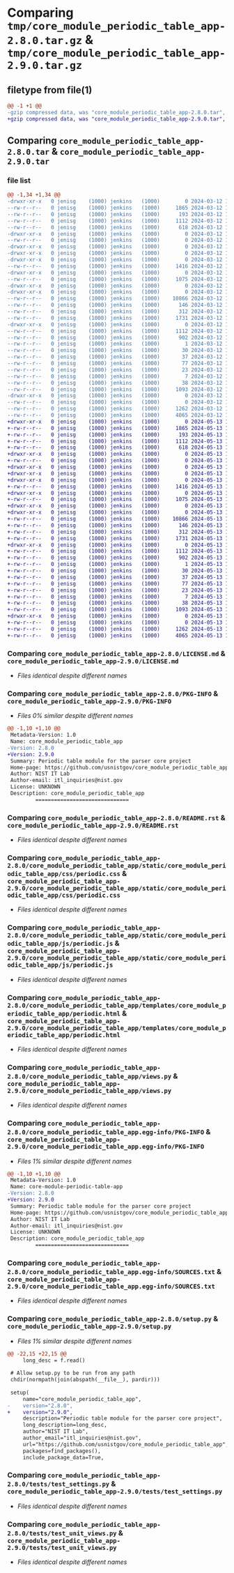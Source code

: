 # Comparing `tmp/core_module_periodic_table_app-2.8.0.tar.gz` & `tmp/core_module_periodic_table_app-2.9.0.tar.gz`

## filetype from file(1)

```diff
@@ -1 +1 @@
-gzip compressed data, was "core_module_periodic_table_app-2.8.0.tar", last modified: Tue Mar 12 19:04:58 2024, max compression
+gzip compressed data, was "core_module_periodic_table_app-2.9.0.tar", last modified: Mon May 13 16:10:03 2024, max compression
```

## Comparing `core_module_periodic_table_app-2.8.0.tar` & `core_module_periodic_table_app-2.9.0.tar`

### file list

```diff
@@ -1,34 +1,34 @@
-drwxr-xr-x   0 jenisg    (1000) jenkins   (1000)        0 2024-03-12 19:04:58.556719 core_module_periodic_table_app-2.8.0/
--rw-r--r--   0 jenisg    (1000) jenkins   (1000)     1865 2024-03-12 19:04:56.000000 core_module_periodic_table_app-2.8.0/LICENSE.md
--rw-r--r--   0 jenisg    (1000) jenkins   (1000)      193 2024-03-12 19:04:56.000000 core_module_periodic_table_app-2.8.0/MANIFEST.in
--rw-r--r--   0 jenisg    (1000) jenkins   (1000)     1112 2024-03-12 19:04:58.551417 core_module_periodic_table_app-2.8.0/PKG-INFO
--rw-r--r--   0 jenisg    (1000) jenkins   (1000)      618 2024-03-12 19:04:56.000000 core_module_periodic_table_app-2.8.0/README.rst
-drwxr-xr-x   0 jenisg    (1000) jenkins   (1000)        0 2024-03-12 19:04:58.330631 core_module_periodic_table_app-2.8.0/core_module_periodic_table_app/
--rw-r--r--   0 jenisg    (1000) jenkins   (1000)        0 2024-03-12 19:04:56.000000 core_module_periodic_table_app-2.8.0/core_module_periodic_table_app/__init__.py
-drwxr-xr-x   0 jenisg    (1000) jenkins   (1000)        0 2024-03-12 19:04:58.132888 core_module_periodic_table_app-2.8.0/core_module_periodic_table_app/static/
-drwxr-xr-x   0 jenisg    (1000) jenkins   (1000)        0 2024-03-12 19:04:58.143440 core_module_periodic_table_app-2.8.0/core_module_periodic_table_app/static/core_module_periodic_table_app/
-drwxr-xr-x   0 jenisg    (1000) jenkins   (1000)        0 2024-03-12 19:04:58.442232 core_module_periodic_table_app-2.8.0/core_module_periodic_table_app/static/core_module_periodic_table_app/css/
--rw-r--r--   0 jenisg    (1000) jenkins   (1000)     1416 2024-03-12 19:04:56.000000 core_module_periodic_table_app-2.8.0/core_module_periodic_table_app/static/core_module_periodic_table_app/css/periodic.css
-drwxr-xr-x   0 jenisg    (1000) jenkins   (1000)        0 2024-03-12 19:04:58.457756 core_module_periodic_table_app-2.8.0/core_module_periodic_table_app/static/core_module_periodic_table_app/js/
--rw-r--r--   0 jenisg    (1000) jenkins   (1000)     1075 2024-03-12 19:04:56.000000 core_module_periodic_table_app-2.8.0/core_module_periodic_table_app/static/core_module_periodic_table_app/js/periodic.js
-drwxr-xr-x   0 jenisg    (1000) jenkins   (1000)        0 2024-03-12 19:04:58.156567 core_module_periodic_table_app-2.8.0/core_module_periodic_table_app/templates/
-drwxr-xr-x   0 jenisg    (1000) jenkins   (1000)        0 2024-03-12 19:04:58.489974 core_module_periodic_table_app-2.8.0/core_module_periodic_table_app/templates/core_module_periodic_table_app/
--rw-r--r--   0 jenisg    (1000) jenkins   (1000)    10866 2024-03-12 19:04:56.000000 core_module_periodic_table_app-2.8.0/core_module_periodic_table_app/templates/core_module_periodic_table_app/periodic.html
--rw-r--r--   0 jenisg    (1000) jenkins   (1000)      146 2024-03-12 19:04:56.000000 core_module_periodic_table_app-2.8.0/core_module_periodic_table_app/templates/core_module_periodic_table_app/periodic_simple.html
--rw-r--r--   0 jenisg    (1000) jenkins   (1000)      312 2024-03-12 19:04:56.000000 core_module_periodic_table_app-2.8.0/core_module_periodic_table_app/urls.py
--rw-r--r--   0 jenisg    (1000) jenkins   (1000)     1731 2024-03-12 19:04:56.000000 core_module_periodic_table_app-2.8.0/core_module_periodic_table_app/views.py
-drwxr-xr-x   0 jenisg    (1000) jenkins   (1000)        0 2024-03-12 19:04:58.422224 core_module_periodic_table_app-2.8.0/core_module_periodic_table_app.egg-info/
--rw-r--r--   0 jenisg    (1000) jenkins   (1000)     1112 2024-03-12 19:04:57.000000 core_module_periodic_table_app-2.8.0/core_module_periodic_table_app.egg-info/PKG-INFO
--rw-r--r--   0 jenisg    (1000) jenkins   (1000)      902 2024-03-12 19:04:58.000000 core_module_periodic_table_app-2.8.0/core_module_periodic_table_app.egg-info/SOURCES.txt
--rw-r--r--   0 jenisg    (1000) jenkins   (1000)        1 2024-03-12 19:04:57.000000 core_module_periodic_table_app-2.8.0/core_module_periodic_table_app.egg-info/dependency_links.txt
--rw-r--r--   0 jenisg    (1000) jenkins   (1000)       30 2024-03-12 19:04:57.000000 core_module_periodic_table_app-2.8.0/core_module_periodic_table_app.egg-info/requires.txt
--rw-r--r--   0 jenisg    (1000) jenkins   (1000)       37 2024-03-12 19:04:57.000000 core_module_periodic_table_app-2.8.0/core_module_periodic_table_app.egg-info/top_level.txt
--rw-r--r--   0 jenisg    (1000) jenkins   (1000)       77 2024-03-12 19:04:56.000000 core_module_periodic_table_app-2.8.0/pyproject.toml
--rw-r--r--   0 jenisg    (1000) jenkins   (1000)       23 2024-03-12 19:04:56.000000 core_module_periodic_table_app-2.8.0/requirements.core.txt
--rw-r--r--   0 jenisg    (1000) jenkins   (1000)        7 2024-03-12 19:04:56.000000 core_module_periodic_table_app-2.8.0/requirements.txt
--rw-r--r--   0 jenisg    (1000) jenkins   (1000)       38 2024-03-12 19:04:58.558931 core_module_periodic_table_app-2.8.0/setup.cfg
--rw-r--r--   0 jenisg    (1000) jenkins   (1000)     1093 2024-03-12 19:04:56.000000 core_module_periodic_table_app-2.8.0/setup.py
-drwxr-xr-x   0 jenisg    (1000) jenkins   (1000)        0 2024-03-12 19:04:58.539221 core_module_periodic_table_app-2.8.0/tests/
--rw-r--r--   0 jenisg    (1000) jenkins   (1000)        0 2024-03-12 19:04:56.000000 core_module_periodic_table_app-2.8.0/tests/__init__.py
--rw-r--r--   0 jenisg    (1000) jenkins   (1000)     1262 2024-03-12 19:04:56.000000 core_module_periodic_table_app-2.8.0/tests/test_settings.py
--rw-r--r--   0 jenisg    (1000) jenkins   (1000)     4065 2024-03-12 19:04:56.000000 core_module_periodic_table_app-2.8.0/tests/test_unit_views.py
+drwxr-xr-x   0 jenisg    (1000) jenkins   (1000)        0 2024-05-13 16:10:03.317081 core_module_periodic_table_app-2.9.0/
+-rw-r--r--   0 jenisg    (1000) jenkins   (1000)     1865 2024-05-13 16:10:01.000000 core_module_periodic_table_app-2.9.0/LICENSE.md
+-rw-r--r--   0 jenisg    (1000) jenkins   (1000)      193 2024-05-13 16:10:01.000000 core_module_periodic_table_app-2.9.0/MANIFEST.in
+-rw-r--r--   0 jenisg    (1000) jenkins   (1000)     1112 2024-05-13 16:10:03.311423 core_module_periodic_table_app-2.9.0/PKG-INFO
+-rw-r--r--   0 jenisg    (1000) jenkins   (1000)      618 2024-05-13 16:10:01.000000 core_module_periodic_table_app-2.9.0/README.rst
+drwxr-xr-x   0 jenisg    (1000) jenkins   (1000)        0 2024-05-13 16:10:03.103388 core_module_periodic_table_app-2.9.0/core_module_periodic_table_app/
+-rw-r--r--   0 jenisg    (1000) jenkins   (1000)        0 2024-05-13 16:10:01.000000 core_module_periodic_table_app-2.9.0/core_module_periodic_table_app/__init__.py
+drwxr-xr-x   0 jenisg    (1000) jenkins   (1000)        0 2024-05-13 16:10:02.941215 core_module_periodic_table_app-2.9.0/core_module_periodic_table_app/static/
+drwxr-xr-x   0 jenisg    (1000) jenkins   (1000)        0 2024-05-13 16:10:02.949791 core_module_periodic_table_app-2.9.0/core_module_periodic_table_app/static/core_module_periodic_table_app/
+drwxr-xr-x   0 jenisg    (1000) jenkins   (1000)        0 2024-05-13 16:10:03.215159 core_module_periodic_table_app-2.9.0/core_module_periodic_table_app/static/core_module_periodic_table_app/css/
+-rw-r--r--   0 jenisg    (1000) jenkins   (1000)     1416 2024-05-13 16:10:01.000000 core_module_periodic_table_app-2.9.0/core_module_periodic_table_app/static/core_module_periodic_table_app/css/periodic.css
+drwxr-xr-x   0 jenisg    (1000) jenkins   (1000)        0 2024-05-13 16:10:03.227902 core_module_periodic_table_app-2.9.0/core_module_periodic_table_app/static/core_module_periodic_table_app/js/
+-rw-r--r--   0 jenisg    (1000) jenkins   (1000)     1075 2024-05-13 16:10:01.000000 core_module_periodic_table_app-2.9.0/core_module_periodic_table_app/static/core_module_periodic_table_app/js/periodic.js
+drwxr-xr-x   0 jenisg    (1000) jenkins   (1000)        0 2024-05-13 16:10:02.959455 core_module_periodic_table_app-2.9.0/core_module_periodic_table_app/templates/
+drwxr-xr-x   0 jenisg    (1000) jenkins   (1000)        0 2024-05-13 16:10:03.254869 core_module_periodic_table_app-2.9.0/core_module_periodic_table_app/templates/core_module_periodic_table_app/
+-rw-r--r--   0 jenisg    (1000) jenkins   (1000)    10866 2024-05-13 16:10:01.000000 core_module_periodic_table_app-2.9.0/core_module_periodic_table_app/templates/core_module_periodic_table_app/periodic.html
+-rw-r--r--   0 jenisg    (1000) jenkins   (1000)      146 2024-05-13 16:10:01.000000 core_module_periodic_table_app-2.9.0/core_module_periodic_table_app/templates/core_module_periodic_table_app/periodic_simple.html
+-rw-r--r--   0 jenisg    (1000) jenkins   (1000)      312 2024-05-13 16:10:01.000000 core_module_periodic_table_app-2.9.0/core_module_periodic_table_app/urls.py
+-rw-r--r--   0 jenisg    (1000) jenkins   (1000)     1731 2024-05-13 16:10:01.000000 core_module_periodic_table_app-2.9.0/core_module_periodic_table_app/views.py
+drwxr-xr-x   0 jenisg    (1000) jenkins   (1000)        0 2024-05-13 16:10:03.198183 core_module_periodic_table_app-2.9.0/core_module_periodic_table_app.egg-info/
+-rw-r--r--   0 jenisg    (1000) jenkins   (1000)     1112 2024-05-13 16:10:02.000000 core_module_periodic_table_app-2.9.0/core_module_periodic_table_app.egg-info/PKG-INFO
+-rw-r--r--   0 jenisg    (1000) jenkins   (1000)      902 2024-05-13 16:10:02.000000 core_module_periodic_table_app-2.9.0/core_module_periodic_table_app.egg-info/SOURCES.txt
+-rw-r--r--   0 jenisg    (1000) jenkins   (1000)        1 2024-05-13 16:10:02.000000 core_module_periodic_table_app-2.9.0/core_module_periodic_table_app.egg-info/dependency_links.txt
+-rw-r--r--   0 jenisg    (1000) jenkins   (1000)       30 2024-05-13 16:10:02.000000 core_module_periodic_table_app-2.9.0/core_module_periodic_table_app.egg-info/requires.txt
+-rw-r--r--   0 jenisg    (1000) jenkins   (1000)       37 2024-05-13 16:10:02.000000 core_module_periodic_table_app-2.9.0/core_module_periodic_table_app.egg-info/top_level.txt
+-rw-r--r--   0 jenisg    (1000) jenkins   (1000)       77 2024-05-13 16:10:01.000000 core_module_periodic_table_app-2.9.0/pyproject.toml
+-rw-r--r--   0 jenisg    (1000) jenkins   (1000)       23 2024-05-13 16:10:01.000000 core_module_periodic_table_app-2.9.0/requirements.core.txt
+-rw-r--r--   0 jenisg    (1000) jenkins   (1000)        7 2024-05-13 16:10:01.000000 core_module_periodic_table_app-2.9.0/requirements.txt
+-rw-r--r--   0 jenisg    (1000) jenkins   (1000)       38 2024-05-13 16:10:03.319247 core_module_periodic_table_app-2.9.0/setup.cfg
+-rw-r--r--   0 jenisg    (1000) jenkins   (1000)     1093 2024-05-13 16:10:01.000000 core_module_periodic_table_app-2.9.0/setup.py
+drwxr-xr-x   0 jenisg    (1000) jenkins   (1000)        0 2024-05-13 16:10:03.300526 core_module_periodic_table_app-2.9.0/tests/
+-rw-r--r--   0 jenisg    (1000) jenkins   (1000)        0 2024-05-13 16:10:01.000000 core_module_periodic_table_app-2.9.0/tests/__init__.py
+-rw-r--r--   0 jenisg    (1000) jenkins   (1000)     1262 2024-05-13 16:10:01.000000 core_module_periodic_table_app-2.9.0/tests/test_settings.py
+-rw-r--r--   0 jenisg    (1000) jenkins   (1000)     4065 2024-05-13 16:10:01.000000 core_module_periodic_table_app-2.9.0/tests/test_unit_views.py
```

### Comparing `core_module_periodic_table_app-2.8.0/LICENSE.md` & `core_module_periodic_table_app-2.9.0/LICENSE.md`

 * *Files identical despite different names*

### Comparing `core_module_periodic_table_app-2.8.0/PKG-INFO` & `core_module_periodic_table_app-2.9.0/PKG-INFO`

 * *Files 0% similar despite different names*

```diff
@@ -1,10 +1,10 @@
 Metadata-Version: 1.0
 Name: core_module_periodic_table_app
-Version: 2.8.0
+Version: 2.9.0
 Summary: Periodic table module for the parser core project
 Home-page: https://github.com/usnistgov/core_module_periodic_table_app
 Author: NIST IT Lab
 Author-email: itl_inquiries@nist.gov
 License: UNKNOWN
 Description: core_module_periodic_table_app
         ==============================
```

### Comparing `core_module_periodic_table_app-2.8.0/README.rst` & `core_module_periodic_table_app-2.9.0/README.rst`

 * *Files identical despite different names*

### Comparing `core_module_periodic_table_app-2.8.0/core_module_periodic_table_app/static/core_module_periodic_table_app/css/periodic.css` & `core_module_periodic_table_app-2.9.0/core_module_periodic_table_app/static/core_module_periodic_table_app/css/periodic.css`

 * *Files identical despite different names*

### Comparing `core_module_periodic_table_app-2.8.0/core_module_periodic_table_app/static/core_module_periodic_table_app/js/periodic.js` & `core_module_periodic_table_app-2.9.0/core_module_periodic_table_app/static/core_module_periodic_table_app/js/periodic.js`

 * *Files identical despite different names*

### Comparing `core_module_periodic_table_app-2.8.0/core_module_periodic_table_app/templates/core_module_periodic_table_app/periodic.html` & `core_module_periodic_table_app-2.9.0/core_module_periodic_table_app/templates/core_module_periodic_table_app/periodic.html`

 * *Files identical despite different names*

### Comparing `core_module_periodic_table_app-2.8.0/core_module_periodic_table_app/views.py` & `core_module_periodic_table_app-2.9.0/core_module_periodic_table_app/views.py`

 * *Files identical despite different names*

### Comparing `core_module_periodic_table_app-2.8.0/core_module_periodic_table_app.egg-info/PKG-INFO` & `core_module_periodic_table_app-2.9.0/core_module_periodic_table_app.egg-info/PKG-INFO`

 * *Files 1% similar despite different names*

```diff
@@ -1,10 +1,10 @@
 Metadata-Version: 1.0
 Name: core-module-periodic-table-app
-Version: 2.8.0
+Version: 2.9.0
 Summary: Periodic table module for the parser core project
 Home-page: https://github.com/usnistgov/core_module_periodic_table_app
 Author: NIST IT Lab
 Author-email: itl_inquiries@nist.gov
 License: UNKNOWN
 Description: core_module_periodic_table_app
         ==============================
```

### Comparing `core_module_periodic_table_app-2.8.0/core_module_periodic_table_app.egg-info/SOURCES.txt` & `core_module_periodic_table_app-2.9.0/core_module_periodic_table_app.egg-info/SOURCES.txt`

 * *Files identical despite different names*

### Comparing `core_module_periodic_table_app-2.8.0/setup.py` & `core_module_periodic_table_app-2.9.0/setup.py`

 * *Files 1% similar despite different names*

```diff
@@ -22,15 +22,15 @@
     long_desc = f.read()
 
 # Allow setup.py to be run from any path
 chdir(normpath(join(abspath(__file__), pardir)))
 
 setup(
     name="core_module_periodic_table_app",
-    version="2.8.0",
+    version="2.9.0",
     description="Periodic table module for the parser core project",
     long_description=long_desc,
     author="NIST IT Lab",
     author_email="itl_inquiries@nist.gov",
     url="https://github.com/usnistgov/core_module_periodic_table_app",
     packages=find_packages(),
     include_package_data=True,
```

### Comparing `core_module_periodic_table_app-2.8.0/tests/test_settings.py` & `core_module_periodic_table_app-2.9.0/tests/test_settings.py`

 * *Files identical despite different names*

### Comparing `core_module_periodic_table_app-2.8.0/tests/test_unit_views.py` & `core_module_periodic_table_app-2.9.0/tests/test_unit_views.py`

 * *Files identical despite different names*

